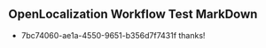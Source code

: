 ## OpenLocalization Workflow Test MarkDown
* 7bc74060-ae1a-4550-9651-b356d7f7431f 
thanks!<!--HONumber=Mar16_HO4-->
